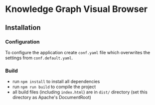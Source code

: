 # Knowledge Graph Visual Browser

## Installation

### Configuration
To configure the application create `conf.yaml` file which overwrites the settings from `conf.default.yaml`.

### Build
- run `npm install` to install all dependencies
- run `npm run build` to compile the project
- all build files (including `index.html`) are in `dist/` directory (set this directory as Apache's DocumentRoot)
